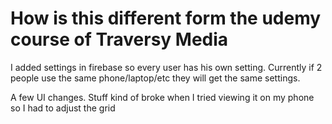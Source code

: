 # How is this different form the udemy course of Traversy Media

I added settings in firebase so every user has his own setting.
Currently if 2 people use the same phone/laptop/etc they will get the same settings.

A few UI changes.
Stuff kind of broke when I tried viewing it on my phone so I had to adjust the grid

